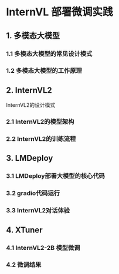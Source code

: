 # InternVL 部署微调实践

## 1. 多模态大模型

### 1.1 多模态大模型的常见设计模式

### 1.2 多模态大模型的工作原理

## 2. InternVL2

InternVL2的设计模式

### 2.1 InternVL2的模型架构

### 2.2 InternVL2的训练流程

## 3. LMDeploy

### 3.1 LMDeploy部署大模型的核心代码

### 3.2 gradio代码运行

### 3.3 InternVL2对话体验

## 4. XTuner

### 4.1 InternVL2-2B 模型微调

### 4.2 微调结果
